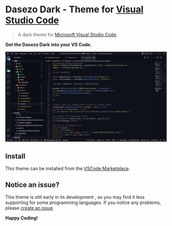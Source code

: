 # Dasezo Dark - Theme for [Visual Studio Code](http://code.visualstudio.com)

> A dark theme for [Microsoft Visual Studio Code](http://code.visualstudio.com).

**Get the Dasezo Dark into your VS Code.**

![Theme screenshot on Ubuntu](img/dasezo-dark-img.png)

## Install

This theme can be installed from the [VSCode Marketplace](https://marketplace.visualstudio.com/vscode).

## Notice an issue?

This theme is still early in its development , so you may find it less supporting for some programming languages. If you notice any problems, please [create an
issue](https://github.com/Dasezo/dasezo-dark-vsctheme/issues).

**Happy Coding!**
